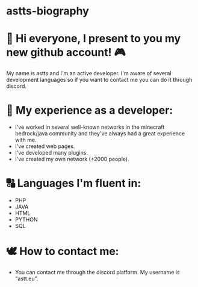 # astts-biography

# 📂 Hi everyone, I present to you my new github account! 🎮

My name is astts and I'm an active developer. I'm aware of several development languages ​​so if you want to contact me you can do it through discord.

# 👀 My experience as a developer:
- I've worked in several well-known networks in the minecraft bedrock/java community and they've always had a great experience with me.
- I've created web pages.
- I've developed many plugins.
- I've created my own network (+2000 people).

# 🔠 Languages ​​I'm fluent in:
- PHP
- JAVA
- HTML
- PYTHON
- SQL

# 🕊️ How to contact me:
- You can contact me through the discord platform. My username is "astt.eu".
